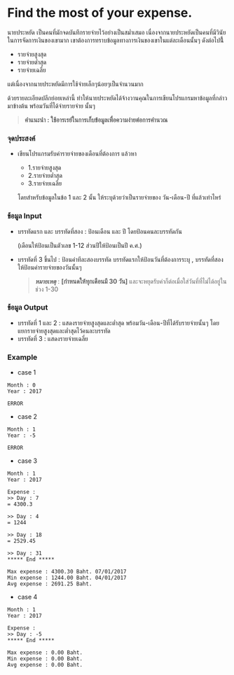 # Find the most of your expense.

นายประหยัด เป็นคนที่มักจดบันทึกรายจ่ายไว้อย่างเป็นสม่ำเสมอ เนื่องจากนายประหยัดเป็นคนที่มีวินัยในการจัดการเงินของเขามาก เขาต้องการทราบข้อมูลทางการเงินของเขาในแต่ละเดือนนั้นๆ ดังต่อไปนี้้ 

  - รายจ่ายสูงสุด
  - รายจ่ายต่ำสุด
  - รายจ่ายเฉลี่ย
  
แต่เนื่องจากนายประหยัดมีการใช้จ่ายเล็กๆน้อยๆเป็นจำนวนมาก 

ด้วยรายละเอียดปลีกย่อยเหล่านี้ ทำให้นายประหยัดได้จ้างวานคุณในการเขียนโปรแกรมหาข้อมูลที่กล่าวมาข้างต้น พร้อมวันที่ได้จ่ายรายจ่าย นั้นๆ

> **คำแนะนำ : ใช้อารเรย์ในการเก็บข้อมูลเพื่อความง่ายต่อการคำนวณ**

### จุดประสงค์ ###
  - เขียนโปรแกรมรับค่ารายจ่ายของเดือนที่ต้องการ แล้วหา 
    - 1.รายจ่ายสูงสุด
    - 2.รายจ่ายต่ำสุด
    - 3.รายจ่ายเฉลี่ย
    
    โดยสำหรับข้อมูลในข้อ 1 และ 2 นั้น ให้ระบุด้วยว่าเป็นรายจ่ายของ วัน-เดือน-ปี ที่แล้วเท่าไหร่
    
### ข้อมูล Input ###
  - บรรทัดแรก และ บรรทัดที่สอง : ป้อนเดือน และ ปี โดยป้อนคนละบรรทัดกัน
  
    (เดือนให้ป้อนเป็นตัวเลข 1-12 ส่วนปีให้ป้อนเป็นปี ค.ศ.)
    
  - บรรทัดที่ 3 ขึ้นไป : ป้อนค่าทีละสองบรรทัด บรรทัดแรกให้ป้อนวันที่ต้องการระบุ , บรรทัดที่สองให้ป้อนค่ารายจ่ายของวันนั้นๆ 
  
    > **_หมายเหตุ_** : **[กำหนดให้ทุกเดือนมี 30 วัน]** และจะหยุดรับค่าก็ต่อเมื่อใส่วันที่ที่ไม่ได้อยู่ในช่วง 1-30 
    
### ข้อมูล Output ###
  - บรรทัดที่ 1 และ 2 : แสดงรายจ่ายสูงสุดและต่ำสุด พร้อมวัน-เดือน-ปีที่ได้รับรายจ่ายนั้นๆ โดยแยกรายจ่ายสูงสุดและต่ำสุดไว้คนละบรรทัด
  - บรรทัดที่ 3 : แสดงรายจ่ายเฉลี่ย
  
### Example ###
  - case 1
  
  ~~~~
  Month : 0
  Year : 2017
  
  ERROR
  ~~~~
  
  - case 2
  
  ~~~~
  Month : 1
  Year : -5
  
  ERROR
  ~~~~

  - case 3
  
  ~~~~
  Month : 1
  Year : 2017

  Expense :
  >> Day : 7
  = 4300.3
  
  >> Day : 4
  = 1244
  
  >> Day : 18
  = 2529.45
  
  >> Day : 31
  ***** End *****
  
  Max expense : 4300.30 Baht. 07/01/2017
  Min expense : 1244.00 Baht. 04/01/2017
  Avg expense : 2691.25 Baht.
  ~~~~
  
  - case 4
  ~~~~
  Month : 1
  Year : 2017
  
  Expense :
  >> Day : -5
  ***** End *****

  Max expense : 0.00 Baht.
  Min expense : 0.00 Baht.
  Avg expense : 0.00 Baht.
  ~~~~
